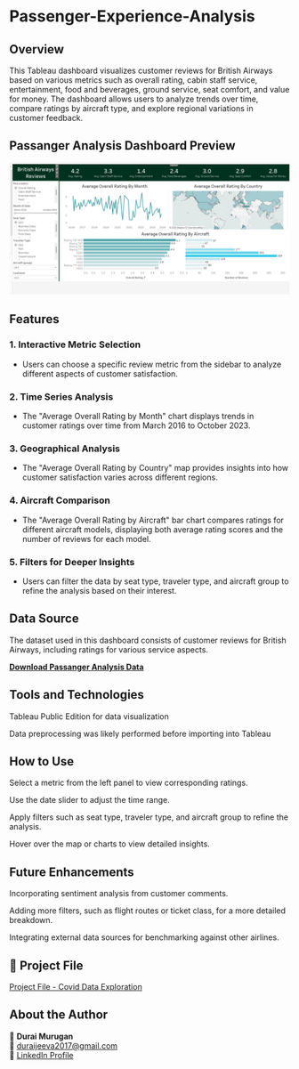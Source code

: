 # Passenger-Experience-Analysis

## Overview

This Tableau dashboard visualizes customer reviews for British Airways based on various metrics such as overall rating, cabin staff service, entertainment, food and beverages, ground service, seat comfort, and value for money. The dashboard allows users to analyze trends over time, compare ratings by aircraft type, and explore regional variations in customer feedback.

## Passanger Analysis Dashboard Preview
![Passanger Analysis Preview](https://github.com/Durai-Murugan-DA/Passenger-Experience-Analysis/blob/7ee590babafa72c10f2c56dc2ab29122c166c51f/Dashboard.png)
## Features

### 1. Interactive Metric Selection

  - Users can choose a specific review metric from the sidebar to analyze different aspects of customer satisfaction.

### 2. Time Series Analysis

  - The "Average Overall Rating by Month" chart displays trends in customer ratings over time from March 2016 to October 2023.

### 3. Geographical Analysis

  - The "Average Overall Rating by Country" map provides insights into how customer satisfaction varies across different regions.

### 4. Aircraft Comparison

  - The "Average Overall Rating by Aircraft" bar chart compares ratings for different aircraft models, displaying both average rating scores and the number of reviews for each model.

### 5. Filters for Deeper Insights

  - Users can filter the data by seat type, traveler type, and aircraft group to refine the analysis based on their interest.

## Data Source

The dataset used in this dashboard consists of customer reviews for British Airways, including ratings for various service aspects.

 **[Download Passanger Analysis Data](https://github.com/Durai-Murugan-DA/Passenger-Experience-Analysis/tree/1f41d2821f33591bf7245cc13d05f870d7c1f3d8/Passanger%20Analysis%20Data%20Set)**

## Tools and Technologies

Tableau Public Edition for data visualization

Data preprocessing was likely performed before importing into Tableau

## How to Use

Select a metric from the left panel to view corresponding ratings.

Use the date slider to adjust the time range.

Apply filters such as seat type, traveler type, and aircraft group to refine the analysis.

Hover over the map or charts to view detailed insights.

## Future Enhancements

Incorporating sentiment analysis from customer comments.

Adding more filters, such as flight routes or ticket class, for a more detailed breakdown.

Integrating external data sources for benchmarking against other airlines.

## 📂 Project File  

 [Project File - Covid Data Exploration](https://github.com/Durai-Murugan-DA/HR-Analytics-Presence-Insights/blob/f7261abc073f56140d794ca3cb62beb8e6d75224/HR_Analytics_Presence_insights.pbix)  


## About the Author  

👤 **Durai Murugan**  
📧 [duraijeeva2017@gmail.com](mailto:duraijeeva2017@gmail.com)  
🔗 [LinkedIn Profile](https://www.linkedin.com/in/durai-murugan-data-analyst)  
